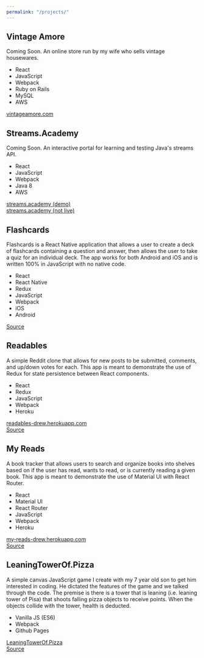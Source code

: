 ```yaml
---
permalink: "/projects/"
---
```

<article class="project-card">
  <h2>Vintage Amore</h2>
  <p>
    Coming Soon. An online store run by my wife who sells vintage housewares.
  </p>
  <ul>
    <li>React</li>
    <li>JavaScript</li>
    <li>Webpack</li>
    <li>Ruby on Rails</li>
    <li>MySQL</li>
    <li>AWS</li>
  </ul>
  <p class="footer">
    <i class="fa fa-link" aria-hidden="true"></i> <a href="http://www.vintageamore.com">vintageamore.com</a>
  </p>
</article>

<article class="project-card">
  <h2>Streams.Academy</h2>
  <p>
    Coming Soon. An interactive portal for learning and testing Java's streams API.
  </p>
  <ul>
    <li>React</li>
    <li>JavaScript</li>
    <li>Webpack</li>
    <li>Java 8</li>
    <li>AWS</li>
  </ul>
  <p class="footer">
    <i class="fa fa-link" aria-hidden="true"></i> <a href="https://streamsacademy.herokuapp.com">streams.academy (demo)</a>
    <br/>
    <i class="fa fa-link" aria-hidden="true"></i> <a href="http://streams.academy">streams.academy (not live)</a>
  </p>
</article>

<article class="project-card">
  <h2>Flashcards</h2>
  <p>
    Flashcards is a React Native application that allows a user to create a deck of flashcards containing a question and answer, then allows the user to take a quiz for an individual deck. The app works for both Android and iOS and is written 100% in JavaScript with no native code.
  </p>
  <ul>
    <li>React</li>
    <li>React Native</li>
    <li>Redux</li>
    <li>JavaScript</li>
    <li>Webpack</li>
    <li>iOS</li>
    <li>Android</li>
  </ul>
  <p class="footer">
    <i class="fa fa-github" aria-hidden="true"></i> <a href="https://github.com/drewsmith/flashcards">Source</a>
  </p>
</article>

<article class="project-card">
  <h2>Readables</h2>
  <p>
    A simple Reddit clone that allows for new posts to be submitted, comments, and up/down votes for each. This app is meant to demonstrate the use of Redux for state persistence between React components.
  </p>
  <ul>
    <li>React</li>
    <li>Redux</li>
    <li>JavaScript</li>
    <li>Webpack</li>
    <li>Heroku</li>
  </ul>
  <p class="footer">
    <i class="fa fa-link" aria-hidden="true"></i> <a href="https://readables-drew.herokuapp.com/">readables-drew.herokuapp.com</a>
    <br/>
    <i class="fa fa-github" aria-hidden="true"></i> <a href="https://github.com/drewsmith/readables">Source</a>
  </p>
</article>

<article class="project-card">
  <h2 class="underline">My Reads</h2>
  <p>
    A book tracker that allows users to search and organize books into shelves based on if the user has read, wants to read, or is currently reading a given book. This app is meant to demonstrate the use of Material UI with React Router.
  </p>
  <ul>
    <li>React</li>
    <li>Material UI</li>
    <li>React Router</li>
    <li>JavaScript</li>
    <li>Webpack</li>
    <li>Heroku</li>
  </ul>
  <p class="footer">
    <i class="fa fa-link" aria-hidden="true"></i> <a href="http://my-reads-drew.herokuapp.com/">my-reads-drew.herokuapp.com</a>
    <br/>
    <i class="fa fa-github" aria-hidden="true"></i> <a href="https://github.com/drewsmith/my-reads">Source</a>
  </p>
</article>

<article class="project-card">
  <h2 class="underline">LeaningTowerOf.Pizza</h2>
  <p>
    A simple canvas JavaScript game I create with my 7 year old son to
    get him interested in coding. He dictated the features of the game and we talked through the code. The premise is there is a tower that is leaning (i.e. leaning tower of Pisa) that shoots falling pizza objects to receive points. When the objects collide with the tower, health is deducted.
  </p>
  <ul>
    <li>Vanilla JS (ES6)</li>
    <li>Webpack</li>
    <li>Github Pages</li>
  </ul>
  <p class="footer">
    <i class="fa fa-link" aria-hidden="true"></i> <a href="http://leaningtowerof.pizza">LeaningTowerOf.Pizza</a>
    <br/>
    <i class="fa fa-github" aria-hidden="true"></i> <a href="https://github.com/drewsmith/ltop">Source</a>
  </p>
</article>

